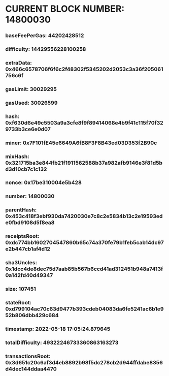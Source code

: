 # CURRENT BLOCK NUMBER: 14800030

### baseFeePerGas: 44202428512
### difficulty: 14429556228100258
### extraData: 0x466c6578706f6f6c2f48302f5345202d2053c3a36f205061756c6f
### gasLimit: 30029295
### gasUsed: 30026599
### hash: 0xf630d6e49c5503a9a3cfe8f9f89414068e4b9f41c115f70f329733b3ce6e0d07
### miner: 0x7F101fE45e6649A6fB8F3F8B43ed03D353f2B90c
### mixHash: 0x321715ba3e844fb21f1911562588b37a982afb9146e3f81d5bd3d10cb7c1c132
### nonce: 0x17be310004e5b428
### number: 14800030
### parentHash: 0x453c418f3ebf930da7420030e7c8c2e5834b13c2e19593ede0fbd9108d5f8ea8
### receiptsRoot: 0xdc774bb1602704547860b65c74a370fe79b1feb5cab14dc97e2b447cb1af4d12
### sha3Uncles: 0x1dcc4de8dec75d7aab85b567b6ccd41ad312451b948a7413f0a142fd40d49347
### size: 107451
### stateRoot: 0xd799104ac70c63d9477b393cdeb04083da6fe5241ac6b1e952b806dbb429c684
### timestamp: 2022-05-18 17:05:24.879645
### totalDifficulty: 49322246733360863163273
### transactionsRoot: 0x3d651c20c6af3d4eb8892b98f5dc278cb2d944ffdabe8356d4dec144ddaa4470
